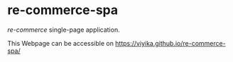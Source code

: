 # re-commerce-spa

*re-commerce* single-page application.

This Webpage can be accessible on https://viyika.github.io/re-commerce-spa/
